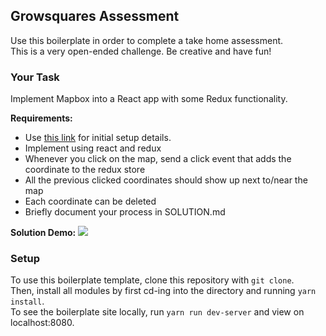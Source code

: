 ## Growsquares Assessment

Use this boilerplate in order to complete a take home assessment. <br/>
This is a very open-ended challenge. Be creative and have fun!

### Your Task

Implement Mapbox into a React app with some Redux functionality. 

__Requirements:__
- Use [this link](https://docs.mapbox.com/help/tutorials/use-mapbox-gl-js-with-react/) for initial setup details.
- Implement using react and redux
- Whenever you click on the map, send a click event that adds the coordinate to the redux store
- All the previous clicked coordinates should show up next to/near the map
- Each coordinate can be deleted
- Briefly document your process in SOLUTION.md

__Solution Demo:__
![](https://github.com/haine1998/growsquares-assessment/blob/master/gif.gif)

### Setup

To use this boilerplate template, clone this repository with
```git clone```. <br/>
Then, install all modules by first cd-ing into
the directory and running ```yarn install```. <br/>
To see the boilerplate site locally, run ```yarn run dev-server``` and view on localhost:8080.
